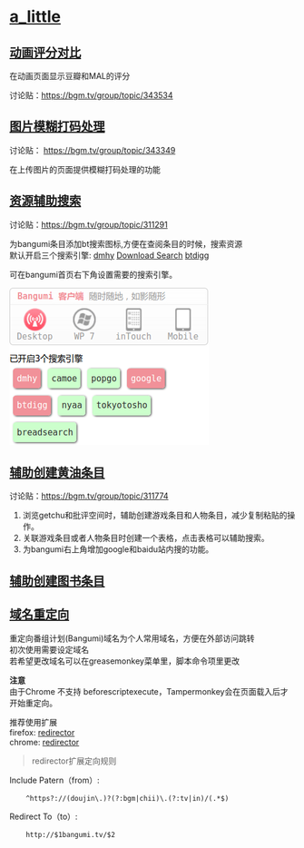 # [a_little](http://bangumi.tv/user/a_little)

## [动画评分对比](bangumi_anime_score_compare.user.js?raw=true)
在动画页面显示豆瓣和MAL的评分

讨论贴：https://bgm.tv/group/topic/343534

## [图片模糊打码处理](bangumi_blur_image.user.js?raw=true)
讨论贴： https://bgm.tv/group/topic/343349

在上传图片的页面提供模糊打码处理的功能

## [资源辅助搜索](bt_search_for_bgm.user.js?raw=true)
讨论贴：https://bgm.tv/group/topic/311291

为bangumi条目添加bt搜索图标,方便在查阅条目的时候，搜索资源  
默认开启三个搜索引擎: [dmhy](https://share.dmhy.org/ "dmhy") [Download Search](http://search.jayxon.com/ "google") [btdigg](http://btdigg.org/ "cilizhushou")

可在bangumi首页右下角设置需要的搜索引擎。

![Screenshot](images/screenshot_bt_search_for_bgm.png "Screenshot")

## [辅助创建黄油条目](bangumi_new_subject_helper.user.js?raw=true)
讨论贴：https://bgm.tv/group/topic/311774

1. 浏览getchu和批评空间时，辅助创建游戏条目和人物条目，减少复制粘贴的操作。
2. 关联游戏条目或者人物条目时创建一个表格，点击表格可以辅助搜索。
3. 为bangumi右上角增加google和baidu站内搜的功能。

## [辅助创建图书条目](bangumi_new_wiki_helper.user.js?raw=true)

## [域名重定向](bangumi_domain_redirector.user.js?raw=true)
重定向番组计划(Bangumi)域名为个人常用域名，方便在外部访问跳转  
初次使用需要设定域名  
若希望更改域名可以在greasemonkey菜单里，脚本命令项里更改

**注意**  
由于Chrome 不支持 beforescriptexecute，Tampermonkey会在页面载入后才开始重定向。

推荐使用扩展  
firefox: [redirector](https://addons.mozilla.org/en-US/firefox/addon/redirector/?src=search)  
chrome: [redirector](https://chrome.google.com/webstore/detail/redirector/pajiegeliagebegjdhebejdlknciafen?hl=zh-CN)

> redirector扩展定向规则

Include Patern（from）:

		^https?://(doujin\.)?(?:bgm|chii)\.(?:tv|in)/(.*$)  
		
Redirect To（to）:

		http://$1bangumi.tv/$2
